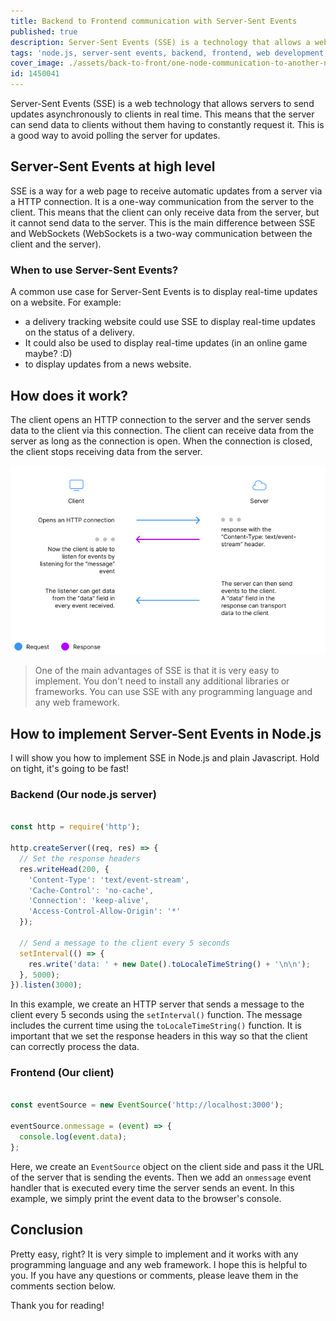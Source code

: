 ```yaml
---
title: Backend to Frontend communication with Server-Sent Events
published: true
description: Server-Sent Events (SSE) is a technology that allows a web page to get updates from a server. In this article, I will show you how to use SSE to communicate between the backend and the frontend.
tags: 'node.js, server-sent events, backend, frontend, web development, javascript'
cover_image: ./assets/back-to-front/one-node-communication-to-another-node-graph-in-a-futurist-style.jpg
id: 1450041
---
```


Server-Sent Events (SSE) is a web technology that allows servers to send updates asynchronously to clients in real time. This means that the server can send data to clients without them having to constantly request it. This is a good way to avoid polling the server for updates.

## Server-Sent Events at high level

SSE is a way for a web page to receive automatic updates from a server via a HTTP connection. It is a one-way communication from the server to the client. This means that the client can only receive data from the server, but it cannot send data to the server. This is the main difference between SSE and WebSockets (WebSockets is a two-way communication between the client and the server).

### When to use Server-Sent Events?

A common use case for Server-Sent Events is to display real-time updates on a website. For example: 
* a delivery tracking website could use SSE to display real-time updates on the status of a delivery.
* It could also be used to display real-time updates (in an online game maybe? :D)
* to display updates from a news website.

## How does it work?

The client opens an HTTP connection to the server and the server sends data to the client via this connection. The client can receive data from the server as long as the connection is open. When the connection is closed, the client stops receiving data from the server.

![Server to client infographic](assets/back-to-front/client-server.jpg)

> One of the main advantages of SSE is that it is very easy to implement. You don't need to install any additional libraries or frameworks. You can use SSE with any programming language and any web framework.

## How to implement Server-Sent Events in Node.js

I will show you how to implement SSE in Node.js and plain Javascript. Hold on tight, it's going to be fast!

### Backend (Our node.js server)

``` javascript

const http = require('http');

http.createServer((req, res) => {
  // Set the response headers
  res.writeHead(200, {
    'Content-Type': 'text/event-stream',
    'Cache-Control': 'no-cache',
    'Connection': 'keep-alive',
    'Access-Control-Allow-Origin': '*'
  });

  // Send a message to the client every 5 seconds
  setInterval(() => {
    res.write('data: ' + new Date().toLocaleTimeString() + '\n\n');
  }, 5000);
}).listen(3000);

```

In this example, we create an HTTP server that sends a message to the client every 5 seconds using the `setInterval()` function. The message includes the current time using the `toLocaleTimeString()` function. It is important that we set the response headers in this way so that the client can correctly process the data.

### Frontend (Our client)

```javascript

const eventSource = new EventSource('http://localhost:3000');

eventSource.onmessage = (event) => {
  console.log(event.data);
};

```

Here, we create an `EventSource` object on the client side and pass it the URL of the server that is sending the events. Then we add an `onmessage` event handler that is executed every time the server sends an event. In this example, we simply print the event data to the browser's console.

## Conclusion

Pretty easy, right? It is very simple to implement and it works with any programming language and any web framework. I hope this is helpful to you. If you have any questions or comments, please leave them in the comments section below.

Thank you for reading!
